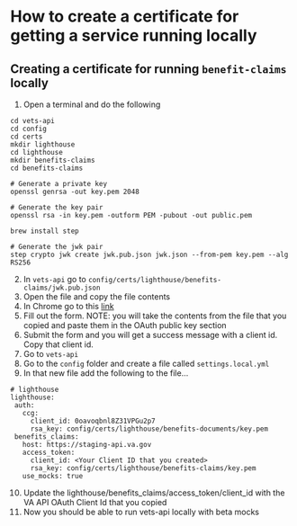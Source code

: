# How to create a certificate for getting a service running locally

## Creating a certificate for running `benefit-claims` locally
1. Open a terminal and do the following
  ```
  cd vets-api
  cd config 
  cd certs
  mkdir lighthouse
  cd lighthouse
  mkdir benefits-claims
  cd benefits-claims

  # Generate a private key
  openssl genrsa -out key.pem 2048

  # Generate the key pair
  openssl rsa -in key.pem -outform PEM -pubout -out public.pem

  brew install step

  # Generate the jwk pair
  step crypto jwk create jwk.pub.json jwk.json --from-pem key.pem --alg RS256
  ```
2. In `vets-api` go to `config/certs/lighthouse/benefits-claims/jwk.pub.json`
3. Open the file and copy the file contents
4. In Chrome go to this [link](https://developer.va.gov/explore/api/benefits-claims/sandbox-access)
5. Fill out the form. NOTE: you will take the contents from the file that you copied and paste them in the OAuth public key section
6. Submit the form and you will get a success message with a client id. Copy that client id.
7. Go to `vets-api`
8. Go to the `config` folder and create a file called `settings.local.yml`
9. In that new file add the following to the file…
  ```
  # lighthouse
  lighthouse:
   auth:
     ccg:
       client_id: 0oavoqbnl8Z31VPGu2p7
       rsa_key: config/certs/lighthouse/benefits-documents/key.pem
   benefits_claims:
     host: https://staging-api.va.gov
     access_token:
       client_id: <Your Client ID that you created>
       rsa_key: config/certs/lighthouse/benefits-claims/key.pem
     use_mocks: true
  ```
10. Update the lighthouse/benefits_claims/access_token/client_id with the VA API OAuth Client Id that you copied
11. Now you should be able to run vets-api locally with beta mocks

